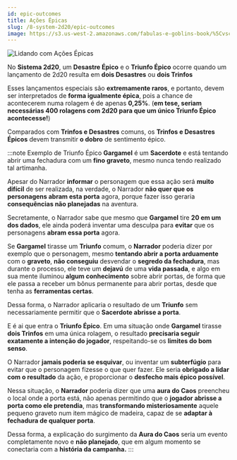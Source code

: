 ```yaml
---
id: epic-outcomes
title: Ações Épicas
slug: /8-system-2d20/epic-outcomes
image: https://s3.us-west-2.amazonaws.com/fabulas-e-goblins-book/%5Cvscode%5C081a3f36-e5fb-4e40-a832-8ef0011e5d77.jpg
---
```


![Lidando com Ações Épicas](https://s3.us-west-2.amazonaws.com/fabulas-e-goblins-book/%5Cvscode%5C081a3f36-e5fb-4e40-a832-8ef0011e5d77.jpg)

No **Sistema 2d20**, um **Desastre Épico** e o **Triunfo Épico** ocorre quando um lançamento de 2d20 resulta em **dois Desastres** ou **dois Trinfos**

Esses lançamentos especiais são **extremamente raros**, e portanto, devem ser interpretados de **forma igualmente épica**, pois a chance de acontecerem numa rolagem é de apenas **0,25%**. (**em tese, seriam necessárias 400 rolagens com 2d20 para que um único Triunfo Épico acontecesse!**)

Comparados com **Trinfos e Desastres** comuns, os **Trinfos e Desastres Épicos** devem transmitir **o dobro** de sentimento épico.

:::note Exemplo de Triunfo Épico
**Gargamel** é um **Sacerdote** e está tentando abrir uma fechadura com um **fino graveto**, mesmo nunca tendo realizado tal artimanha.

Apesar do Narrador **informar** o personagem que essa ação será **muito difícil** de ser realizada, na verdade, o Narrador **não quer que os personagens abram esta porta** agora, porque fazer isso geraria **consequências não planejadas** na aventura.

Secretamente, o Narrador sabe que mesmo que **Gargamel** tire **20 em um dos dados**, ele ainda poderá inventar uma desculpa para **evitar** que os personagens **abram essa porta** agora.

Se **Gargamel** tirasse um **Triunfo** comum, o **Narrador** poderia dizer por exemplo que o personagem, mesmo **tentando abrir a porta arduamente** com o **graveto**, **não conseguiu** desvendar o **segredo da fechadura**, mas durante o processo, ele teve um **dejavú** de uma **vida passada**, e algo em sua mente iluminou **algum conhecimento** sobre abrir portas, de forma que ele passa a receber um bônus permanente para abrir portas, desde que tenha as **ferramentas certas**.

Dessa forma, o Narrador aplicaria o resultado de um **Triunfo** sem necessariamente permitir que o **Sacerdote abrisse a porta**.

E é ai que entra o **Triunfo Épico**. Em uma situação onde **Gargamel** tirasse **dois Trinfos** em uma única rolagem, o resultado **precisaria seguir exatamente a intenção do jogador**, respeitando-se os **limites do bom senso**.

O Narrador **jamais poderia se esquivar**, ou inventar um **subterfúgio** para evitar que o personagem fizesse o que quer fazer. Ele seria **obrigado a lidar com o resultado** da ação, e proporcionar o **desfecho mais épico possível**.

Nessa situação, o **Narrador** poderia dizer que uma **aura do Caos** preencheu o local onde a porta está, não apenas permitindo que o **jogador abrisse a porta como ele pretendia**, mas **transformando misteriosamente** aquele pequeno graveto num item mágico de madeira, capaz de se **adaptar à fechadura de qualquer porta**.

Dessa forma, a explicação do surgimento da **Aura do Caos** seria um evento completamente novo e **não planejado**, que em algum momento se conectaria com a **história da campanha.**
:::
